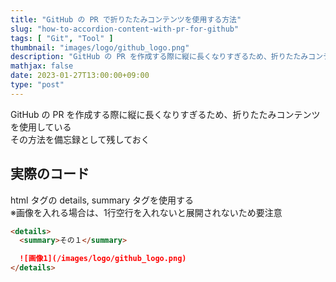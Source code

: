 ```yaml
---
title: "GitHub の PR で折りたたみコンテンツを使用する方法"
slug: "how-to-accordion-content-with-pr-for-github"
tags: [ "Git", "Tool" ]
thumbnail: "images/logo/github_logo.png"
description: "GitHub の PR を作成する際に縦に長くなりすぎるため、折りたたみコンテンツを使用している その方法を備忘録として残しておく"
mathjax: false
date: 2023-01-27T13:00:00+09:00
type: "post"
---
```


GitHub の PR を作成する際に縦に長くなりすぎるため、折りたたみコンテンツを使用している  
その方法を備忘録として残しておく

## 実際のコード

html タグの details, summary タグを使用する  
※画像を入れる場合は、1行空行を入れないと展開されないため要注意

```md
<details>
  <summary>その１</summary>

  ![画像1](/images/logo/github_logo.png)
</details>
```
